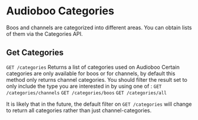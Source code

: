 # Audioboo Categories

Boos and channels are categorized into different areas.  You can obtain lists of them via the Categories API.

Get Categories
----
`GET /categories` Returns a list of categories used on Audioboo
Certain categories are only available for boos or for channels, by default this method only returns channel categories. You should filter the result set to only include the type you are interested in by using one of :
`GET /categories/channels`
`GET /categories/boos`
`GET /categories/all`

It is likely that in the future, the default filter on `GET /categories` will change to return all categories rather than just channel-categories.
